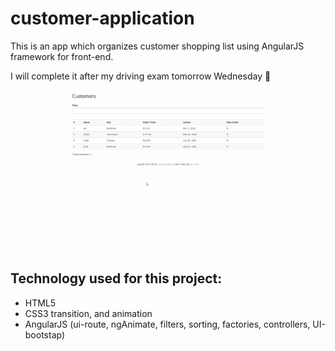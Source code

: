 # customer-application
This is an app which organizes customer shopping list using AngularJS framework for front-end.

I will complete it after my driving exam tomorrow Wednesday :pray:

![image](gif/customer-app.gif)

## Technology used for this project:
- HTML5
- CSS3 transition, and animation
- AngularJS (ui-route, ngAnimate, filters, sorting, factories, controllers, UI-bootstap)


